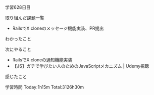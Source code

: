 学習628日目

取り組んだ課題一覧

- RailsでX cloneのメッセージ機能実装、PR提出


わかったこと

次にやること

- RailsでX cloneの通知機能実装
- 【JS】ガチで学びたい人のためのJavaScriptメカニズム | Udemy視聴

感じたこと

学習時間 Today:1h15m Total:3126h30m